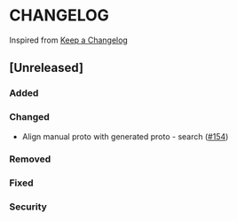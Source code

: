 # CHANGELOG

Inspired from [Keep a Changelog](https://keepachangelog.com/en/1.0.0/)

## [Unreleased]
### Added

### Changed
- Align manual proto with generated proto - search ([#154](https://github.com/opensearch-project/opensearch-protobufs/pull/154))

### Removed

### Fixed

### Security
